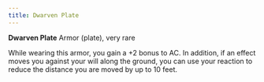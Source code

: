 ```yaml
---
title: Dwarven Plate
---
```

**Dwarven Plate**
Armor (plate), very rare

While wearing this armor, you gain a +2 bonus to AC. In addition, if an effect moves you against your will along the ground, you can use your reaction to reduce the distance you are moved by up to 10 feet.
